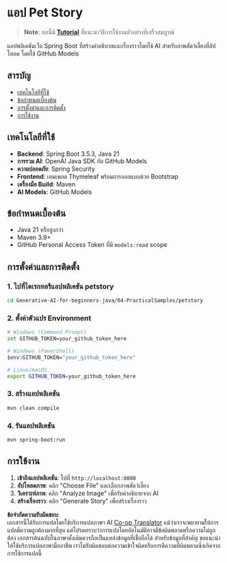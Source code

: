 <!--
CO_OP_TRANSLATOR_METADATA:
{
  "original_hash": "69dffd84127360d3f9446b89de471abe",
  "translation_date": "2025-07-21T20:06:04+00:00",
  "source_file": "04-PracticalSamples/petstory/README.md",
  "language_code": "th"
}
-->
# แอป Pet Story

>**Note**: บทนี้มี [**Tutorial**](./TUTORIAL.md) ที่แนะนำวิธีการใช้งานตัวอย่างที่เสร็จสมบูรณ์

แอปพลิเคชันเว็บ Spring Boot ที่สร้างคำอธิบายและเรื่องราวโดยใช้ AI สำหรับภาพสัตว์เลี้ยงที่อัปโหลด โดยใช้ GitHub Models

## สารบัญ

- [เทคโนโลยีที่ใช้](../../../../04-PracticalSamples/petstory)
- [ข้อกำหนดเบื้องต้น](../../../../04-PracticalSamples/petstory)
- [การตั้งค่าและการติดตั้ง](../../../../04-PracticalSamples/petstory)
- [การใช้งาน](../../../../04-PracticalSamples/petstory)

## เทคโนโลยีที่ใช้

- **Backend**: Spring Boot 3.5.3, Java 21
- **การรวม AI**: OpenAI Java SDK กับ GitHub Models
- **ความปลอดภัย**: Spring Security
- **Frontend**: เทมเพลต Thymeleaf พร้อมการออกแบบด้วย Bootstrap
- **เครื่องมือ Build**: Maven
- **AI Models**: GitHub Models

## ข้อกำหนดเบื้องต้น

- Java 21 หรือสูงกว่า
- Maven 3.9+
- GitHub Personal Access Token ที่มี `models:read` scope

## การตั้งค่าและการติดตั้ง

### 1. ไปที่ไดเรกทอรีแอปพลิเคชัน petstory
```bash
cd Generative-AI-for-beginners-java/04-PracticalSamples/petstory
```

### 2. ตั้งค่าตัวแปร Environment
   ```bash
   # Windows (Command Prompt)
   set GITHUB_TOKEN=your_github_token_here
   
   # Windows (PowerShell)
   $env:GITHUB_TOKEN="your_github_token_here"
   
   # Linux/macOS
   export GITHUB_TOKEN=your_github_token_here
   ```

### 3. สร้างแอปพลิเคชัน
```bash
mvn clean compile
```

### 4. รันแอปพลิเคชัน
```bash
mvn spring-boot:run
```

## การใช้งาน

1. **เข้าถึงแอปพลิเคชัน**: ไปที่ `http://localhost:8080`
2. **อัปโหลดภาพ**: คลิก "Choose File" และเลือกภาพสัตว์เลี้ยง
3. **วิเคราะห์ภาพ**: คลิก "Analyze Image" เพื่อรับคำอธิบายจาก AI
4. **สร้างเรื่องราว**: คลิก "Generate Story" เพื่อสร้างเรื่องราว

**ข้อจำกัดความรับผิดชอบ**:  
เอกสารนี้ได้รับการแปลโดยใช้บริการแปลภาษา AI [Co-op Translator](https://github.com/Azure/co-op-translator) แม้ว่าเราจะพยายามให้การแปลมีความถูกต้องมากที่สุด แต่โปรดทราบว่าการแปลโดยอัตโนมัติอาจมีข้อผิดพลาดหรือความไม่ถูกต้อง เอกสารต้นฉบับในภาษาดั้งเดิมควรถือเป็นแหล่งข้อมูลที่เชื่อถือได้ สำหรับข้อมูลที่สำคัญ ขอแนะนำให้ใช้บริการแปลภาษามืออาชีพ เราไม่รับผิดชอบต่อความเข้าใจผิดหรือการตีความที่ผิดพลาดซึ่งเกิดจากการใช้การแปลนี้